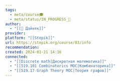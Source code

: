 ```yaml
---
tags:
  - meta/course🎓
  - meta/status/IN_PROGRESS_🌿
author:
  - "[[👤 Дайняк]]"
provider: 
platform: "[[Stepik]]"
url: https://stepik.org/course/83/info
recommendation: 
created: 2024-01-21 14:16
connected:
  - "[[Discrete math|Дискретная математика]]"
  - "[[519.101 Combinatorics MOC|Комбинаторика]]"
  - "[[519.17 Graph Theory MOC|Теория графов]]"
---
```




